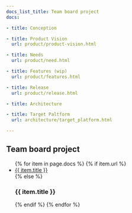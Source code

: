 ```yaml
---
docs_list_title: Team board project
docs:

- title: Conception

- title: Product Vision
  url: product/product-vision.html

- title: Needs
  url: product/need.html

- title: Features (wip)
  url: product/features.html

- title: Release
  url: product/release.html

- title: Architecture

- title: Target Paltform
  url: architecture/target_platform.html

---
```

## Team board project
<ul>
{% for item in page.docs %}
  {% if item.url %}
    <li><a href="{{ item.url }}">{{ item.title }}</a></li>
  {% else %}
    <h3>{{ item.title }}</h3>
  {% endif %}
{% endfor %}
</ul>
